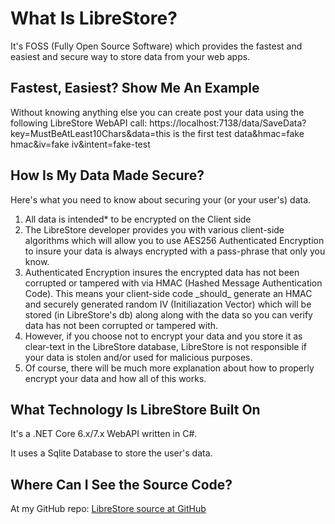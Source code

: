<h1 class="display-4">What Is LibreStore?</h1>
    <p>It's FOSS (Fully Open Source Software) which provides the fastest
         and easiest and secure way to store data from your web apps.</p>
    <h2>Fastest, Easiest?  Show Me An Example</h2>
    <p>Without knowing anything else you can create post your data using the following LibreStore WebAPI call:
        https://localhost:7138/data/SaveData?key=MustBeAtLeast10Chars&data=this is the first test data&hmac=fake hmac&iv=fake iv&intent=fake-test
    </p>
    <h2>How Is My Data Made Secure?</h2>
    <p>Here's what you need to know about securing your (or your user's) data.
        <ol>
            <li>All data is intended* to be encrypted on the Client side</li>
            <li>The LibreStore developer provides you with various client-side algorithms
                which will allow you to use AES256 Authenticated Encryption to insure your
                data is always encrypted with a pass-phrase that only you know.
            </li>
            <li>Authenticated Encryption insures the encrypted data has not been corrupted
                 or tampered with via HMAC (Hashed Message Authentication Code).
                 This means your client-side code _should_ generate an HMAC and securely generated 
                 random IV (Initiliazation Vector) which will be stored (in LibreStore's db) along
                 along with the data so you can verify data has not been corrupted or tampered with.
            </li>
            <li>However, if you choose not to encrypt your data and you store it as clear-text 
                in the LibreStore database, LibreStore is not responsible if your data is stolen and/or 
                used for malicious purposes.
            </li>
            <li>Of course, there will be much more explanation about how to properly encrypt your data 
                and how all of this works.
            </li>
        </ol>
    </p>
    <h2>What Technology Is LibreStore Built On</h2>
    <p>It's a .NET Core 6.x/7.x WebAPI written in C#.</p>
    <p>It uses a Sqlite Database to store the user's data.</p>
    <h2>Where Can I See the Source Code?</h2>
    <p>At my GitHub repo: 
        <a href="https://github.com/raddevus/LibreStore" target="_blank">LibreStore source at GitHub</a></p>
